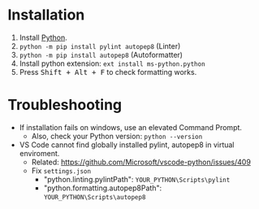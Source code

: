 # Installation

1. Install [Python](https://www.python.org/downloads/).
2. `python -m pip install pylint autopep8` (Linter)
3. `python -m pip install autopep8` (Autoformatter)
4. Install python extension: `ext install ms-python.python`
5. Press <kbd>Shift + Alt + F</kbd> to check formatting works.

# Troubleshooting

+ If installation fails on windows, use an elevated Command Prompt.
	+ Also, check your Python version: `python --version`
+ VS Code cannot find globally installed pylint, autopep8 in virtual enviroment.
	+ Related: https://github.com/Microsoft/vscode-python/issues/409
	+ Fix `settings.json`
		+ "python.linting.pylintPath": `YOUR_PYTHON\Scripts\pylint`
		+ "python.formatting.autopep8Path": `YOUR_PYTHON\Scripts\autopep8`
